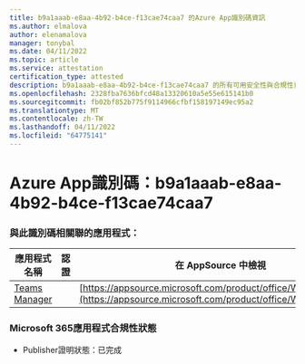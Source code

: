```yaml
---
title: b9a1aaab-e8aa-4b92-b4ce-f13cae74caa7 的Azure App識別碼資訊
ms.author: elmalova
author: elenamalova
manager: tonybal
ms.date: 04/11/2022
ms.topic: article
ms.service: attestation
certification_type: attested
description: b9a1aaab-e8aa-4b92-b4ce-f13cae74caa7 的所有可用安全性與合規性資訊。
ms.openlocfilehash: 2328fba7636bfcd48a13320610a5e55e615141b0
ms.sourcegitcommit: fb02bf852b775f9114966cfbf158197149ec95a2
ms.translationtype: MT
ms.contentlocale: zh-TW
ms.lasthandoff: 04/11/2022
ms.locfileid: "64775141"
---
```

# <a name="azure-app-id-b9a1aaab-e8aa-4b92-b4ce-f13cae74caa7"></a>Azure App識別碼：b9a1aaab-e8aa-4b92-b4ce-f13cae74caa7


### <a name="apps-associated-with-this-id"></a>與此識別碼相關聯的應用程式：
| **應用程式名稱** | **認證** | **在 AppSource 中檢視** |
|--------------|---------------|-----------------------|
| [Teams Manager](../forward/WA200000764.md) |  | [https://appsource.microsoft.com/product/office/WA200000764](https://appsource.microsoft.com/product/office/WA200000764) |

### <a name="microsoft-365-app-compliance-status"></a>Microsoft 365應用程式合規性狀態
- Publisher證明狀態：已完成
